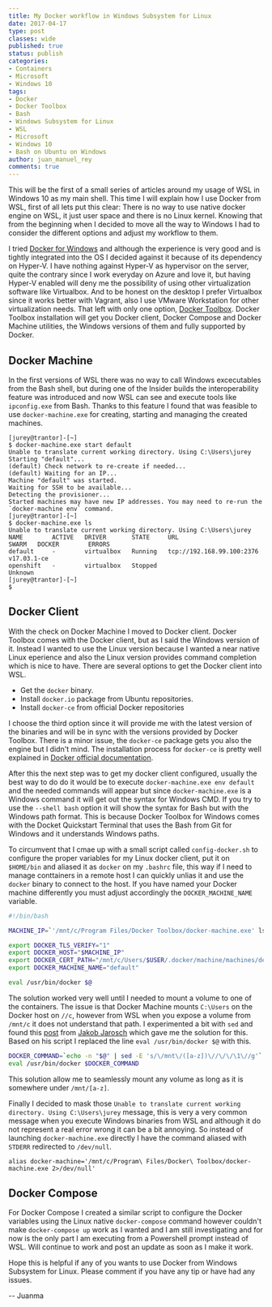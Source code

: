 ```yaml
---
title: My Docker workflow in Windows Subsystem for Linux
date: 2017-04-17
type: post
classes: wide
published: true
status: publish
categories:
- Containers
- Microsoft
- Windows 10
tags:
- Docker
- Docker Toolbox
- Bash
- Windows Subsystem for Linux
- WSL
- Microsoft
- Windows 10
- Bash on Ubuntu on Windows
author: juan_manuel_rey
comments: true
---
```


This will be the first of a small series of articles around my usage of WSL in Windows 10 as my main shell. This time I will explain how I use Docker from WSL, first of all lets put this clear: There is no way to use native docker engine on WSL, it just user space and there is no Linux kernel. Knowing that from the beginning when I decided to move all the way to Windows I had to consider the different options and adjust my workflow to them.

I tried [Docker for Windows](https://www.docker.com/docker-windows) and although the experience is very good and is tightly integrated into the OS I decided against it because of its dependency on Hyper-V. I have nothing against Hyper-V as hypervisor on the server, quite the contrary since I work everyday on Azure and love it, but having Hyper-V enabled will deny me the possibility of using other virtualization software like Virtualbox. And to be honest on the desktop I prefer Virtualbox since it works better with Vagrant, also I use VMware Workstation for other virtualization needs. That left with only one option, [Docker Toolbox](https://www.docker.com/products/docker-toolbox). Docker Toolbox installation will get you Docker client, Docker Compose and Docker Machine utilities, the Windows versions of them and fully supported by Docker.

## Docker Machine

In the first versions of WSL there was no way to call Windows excecutables from the Bash shell, but during one of the Insider builds the interoperability feature was introduced and now WSL can see and execute tools like `ipconfig.exe` from Bash. Thanks to this feature I found that was feasible to use `docker-machine.exe` for creating, starting and managing the created machines.

```
[jurey@trantor]-[~]
$ docker-machine.exe start default
Unable to translate current working directory. Using C:\Users\jurey
Starting "default"...
(default) Check network to re-create if needed...
(default) Waiting for an IP...
Machine "default" was started.
Waiting for SSH to be available...
Detecting the provisioner...
Started machines may have new IP addresses. You may need to re-run the `docker-machine env` command.
[jurey@trantor]-[~]
$ docker-machine.exe ls
Unable to translate current working directory. Using C:\Users\jurey
NAME        ACTIVE   DRIVER       STATE     URL                         SWARM   DOCKER        ERRORS
default     -        virtualbox   Running   tcp://192.168.99.100:2376           v17.03.1-ce
openshift   -        virtualbox   Stopped                                       Unknown
[jurey@trantor]-[~]  
$
```

## Docker Client

With the check on Docker Machine I moved to Docker client. Docker Toolbox comes with the Docker client, but as I said the Windows version of it. Instead I wanted to use the Linux version because I wanted a near native Linux eperience and also the Linux version provides command completion which is nice to have. There are several options to get the Docker client into WSL.

- Get the `docker` binary.
- Install `docker.io` package from Ubuntu repositories.
- Install `docker-ce` from official Docker repositories

I choose the third option since it will provide me with the latest version of the binaries and will be in sync with the versions provided by Docker Toolbox. There is a minor issue, the `docker-ce` package gets you also the engine but I didn't mind. The installation process for `docker-ce` is pretty well explained in [Docker official documentation](https://docs.docker.com/engine/installation/linux/ubuntu/).

After this the next step was to get my docker client configured, usually the best way to do do it would be to execute `docker-machine.exe env default` and the needed commands will appear but since `docker-machine.exe` is a Windows command it will get out the syntax for Windows CMD. If you try to use the `--shell bash` option it will show the syntax for Bash but with the Windows path format. This is because Docker Toolbox for Windows comes with the Docket Quickstart Terminal that uses the Bash from Git for Windows and it understands Windows paths.

To circumvent that I cmae up with a small script called `config-docker.sh` to configure the proper variables for my Linux docker client, put it on `$HOME/bin` and aliased it as `docker` on my `.bashrc` file, this way if I need to manage conttainers in a remote host I can quickly unlias it and use the `docker` binary to connect to the host. If you have named your Docker machine differently you must adjust accordingly the `DOCKER_MACHINE_NAME` variable.

```bash
#!/bin/bash

MACHINE_IP=`'/mnt/c/Program Files/Docker Toolbox/docker-machine.exe' ls 2>/dev/null | grep default | awk '{ print $5}'`

export DOCKER_TLS_VERIFY="1"
export DOCKER_HOST="$MACHINE_IP"
export DOCKER_CERT_PATH="/mnt/c/Users/$USER/.docker/machine/machines/default"
export DOCKER_MACHINE_NAME="default"

eval /usr/bin/docker $@
```

The solution worked very well until I needed to mount a volume to one of the containers. The issue is that Docker Machine mounts `C:\Users` on the Docker host on `//c`, however from WSL when you expose a volume from `/mnt/c` it does not understand that path. I experimented a bit with `sed` and found this [post](https://jakob.soy/blog/2017/run-docker-from-wsl/) from [Jakob Jarosch](https://twitter.com/foxylion) which gave me the solution for this. Based on his script I replaced the line `eval /usr/bin/docker $@` with this.

```bash
DOCKER_COMMAND=`echo -n "$@" | sed -E 's/\/mnt\/([a-z])\//\/\/\1\//g'`
eval /usr/bin/docker $DOCKER_COMMAND
```

This solution allow me to seamlessly mount any volume as long as it is somewhere under `/mnt/[a-z]`.

Finally I decided to mask those `Unable to translate current working directory. Using C:\Users\jurey` message, this is very a very common message when you execute Windows binaries from WSL and although it do not represent a real error wrong it can be a bit annoying. So instead of launching `docker-machine.exe` directly I have the command aliased with `STDERR` redirected to `/dev/null`.

```
alias docker-machine='/mnt/c/Program\ Files/Docker\ Toolbox/docker-machine.exe 2>/dev/null'
```

## Docker Compose

For Docker Compose I created a similar script to configure the Docker variables using the Linux native `docker-compose` command however couldn't make `docker-compose up` work as I wanted and I am still investigating and for now is the only part I am executing from a Powershell prompt instead of WSL. Will continue to work and post an update as soon as I make it work.

Hope this is helpful if any of you wants to use Docker from Windows Subsystem for Linux. Please comment if you have any tip or have had any issues. 

-- Juanma
